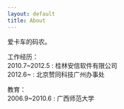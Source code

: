 ```yaml
---
layout: default
title: About
---
```


爱卡车的码农。

工作经历：  
2010.7~2012.5 : 桂林安信软件有限公司  
2012.6~       : 北京赞同科技广州办事处  

教育：  
2006.9~2010.6 : 广西师范大学  
